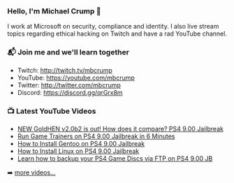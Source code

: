 ### Hello, I'm Michael Crump 👋

I work at Microsoft on security, compliance and identity. I also live stream topics regarding ethical hacking on Twitch and have a rad YouTube channel. 

### 📬 Join me and we'll learn together

- Twitch: http://twitch.tv/mbcrump
- YouTube: https://youtube.com/mbcrump
- Twitter: http://twitter.com/mbcrump
- Discord: https://discord.gg/qrGrx8m

### 📺 Latest YouTube Videos

<!-- YOUTUBE:START -->
- [NEW GoldHEN v2.0b2 is out! How does it compare? PS4 9.00 Jailbreak](https://www.youtube.com/watch?v=FCv1MJHtkNI)
- [Run Game Trainers on PS4 9.00 Jailbreak in 6 Minutes](https://www.youtube.com/watch?v=yzQkcr-R2tE)
- [How to Install Gentoo on PS4 9.00 Jailbreak](https://www.youtube.com/watch?v=_iA3strJjVE)
- [How to Install Linux on PS4 9.00 Jailbreak](https://www.youtube.com/watch?v=onVbR8pCyYY)
- [Learn how to backup your PS4 Game Discs via FTP on PS4 9.00 JB](https://www.youtube.com/watch?v=99dYkDPNbhs)
<!-- YOUTUBE:END -->

➡️ [more videos...](https://youtube.com/mbcrump)

